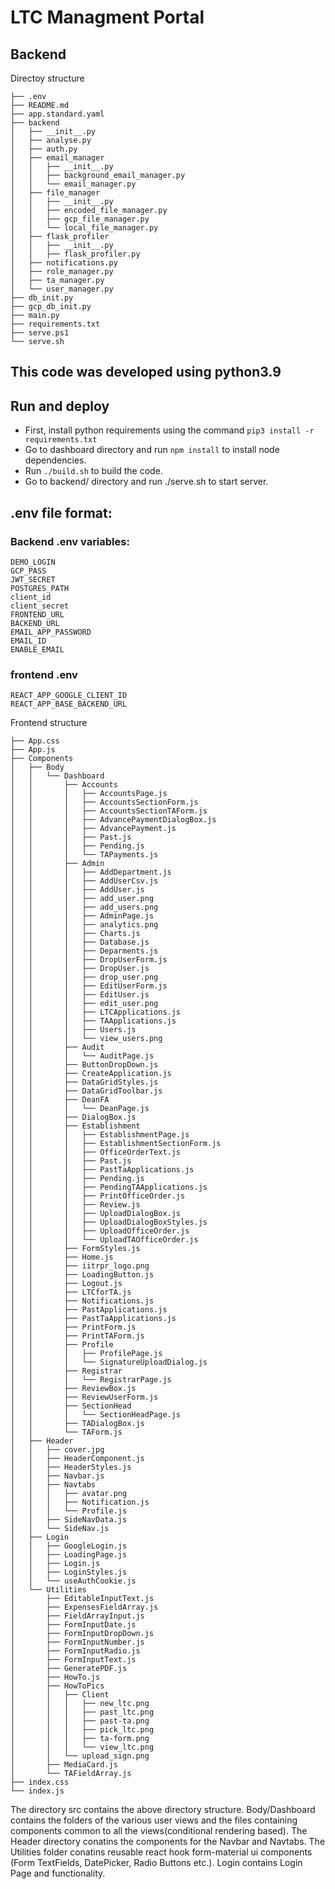# LTC Managment Portal

## Backend 
Directoy structure
```.
├── .env
├── README.md
├── app.standard.yaml
├── backend
│   ├── __init__.py
│   ├── analyse.py
│   ├── auth.py
│   ├── email_manager
│   │   ├── __init__.py
│   │   ├── background_email_manager.py
│   │   └── email_manager.py
│   ├── file_manager
│   │   ├── __init__.py
│   │   ├── encoded_file_manager.py
│   │   ├── gcp_file_manager.py
│   │   └── local_file_manager.py
│   ├── flask_profiler
│   │   ├── __init__.py
│   │   ├── flask_profiler.py
│   ├── notifications.py
│   ├── role_manager.py
│   ├── ta_manager.py
│   └── user_manager.py
├── db_init.py
├── gcp_db_init.py
├── main.py
├── requirements.txt
├── serve.ps1
└── serve.sh
```
## This code was developed using python3.9

## Run and deploy

- First, install python requirements using the command  ```pip3 install -r requirements.txt```
- Go to dashboard directory and run ```npm install``` to install node dependencies.
- Run ```./build.sh``` to build the code.
- Go to backend/ directory and run ./serve.sh to start server.

## .env file format:

### Backend .env variables:

```
DEMO_LOGIN
GCP_PASS
JWT_SECRET 
POSTGRES_PATH
client_id 
client_secret
FRONTEND_URL
BACKEND_URL 
EMAIL_APP_PASSWORD
EMAIL_ID 
ENABLE_EMAIL 
```

### frontend .env

```
REACT_APP_GOOGLE_CLIENT_ID 
REACT_APP_BASE_BACKEND_URL
```

Frontend structure

```
├── App.css
├── App.js
├── Components
│   ├── Body
│   │   └── Dashboard
│   │       ├── Accounts
│   │       │   ├── AccountsPage.js
│   │       │   ├── AccountsSectionForm.js
│   │       │   ├── AccountsSectionTAForm.js
│   │       │   ├── AdvancePaymentDialogBox.js
│   │       │   ├── AdvancePayment.js
│   │       │   ├── Past.js
│   │       │   ├── Pending.js
│   │       │   └── TAPayments.js
│   │       ├── Admin
│   │       │   ├── AddDepartment.js
│   │       │   ├── AddUserCsv.js
│   │       │   ├── AddUser.js
│   │       │   ├── add_user.png
│   │       │   ├── add_users.png
│   │       │   ├── AdminPage.js
│   │       │   ├── analytics.png
│   │       │   ├── Charts.js
│   │       │   ├── Database.js
│   │       │   ├── Deparments.js
│   │       │   ├── DropUserForm.js
│   │       │   ├── DropUser.js
│   │       │   ├── drop_user.png
│   │       │   ├── EditUserForm.js
│   │       │   ├── EditUser.js
│   │       │   ├── edit_user.png
│   │       │   ├── LTCApplications.js
│   │       │   ├── TAApplications.js
│   │       │   ├── Users.js
│   │       │   └── view_users.png
│   │       ├── Audit
│   │       │   └── AuditPage.js
│   │       ├── ButtonDropDown.js
│   │       ├── CreateApplication.js
│   │       ├── DataGridStyles.js
│   │       ├── DataGridToolbar.js
│   │       ├── DeanFA
│   │       │   └── DeanPage.js
│   │       ├── DialogBox.js
│   │       ├── Establishment
│   │       │   ├── EstablishmentPage.js
│   │       │   ├── EstablishmentSectionForm.js
│   │       │   ├── OfficeOrderText.js
│   │       │   ├── Past.js
│   │       │   ├── PastTaApplications.js
│   │       │   ├── Pending.js
│   │       │   ├── PendingTAApplications.js
│   │       │   ├── PrintOfficeOrder.js
│   │       │   ├── Review.js
│   │       │   ├── UploadDialogBox.js
│   │       │   ├── UploadDialogBoxStyles.js
│   │       │   ├── UploadOfficeOrder.js
│   │       │   └── UploadTAOfficeOrder.js
│   │       ├── FormStyles.js
│   │       ├── Home.js
│   │       ├── iitrpr_logo.png
│   │       ├── LoadingButton.js
│   │       ├── Logout.js
│   │       ├── LTCforTA.js
│   │       ├── Notifications.js
│   │       ├── PastApplications.js
│   │       ├── PastTaApplications.js
│   │       ├── PrintForm.js
│   │       ├── PrintTAForm.js
│   │       ├── Profile
│   │       │   ├── ProfilePage.js
│   │       │   └── SignatureUploadDialog.js
│   │       ├── Registrar
│   │       │   └── RegistrarPage.js
│   │       ├── ReviewBox.js
│   │       ├── ReviewUserForm.js
│   │       ├── SectionHead
│   │       │   └── SectionHeadPage.js
│   │       ├── TADialogBox.js
│   │       └── TAForm.js
│   ├── Header
│   │   ├── cover.jpg
│   │   ├── HeaderComponent.js
│   │   ├── HeaderStyles.js
│   │   ├── Navbar.js
│   │   ├── Navtabs
│   │   │   ├── avatar.png
│   │   │   ├── Notification.js
│   │   │   └── Profile.js
│   │   ├── SideNavData.js
│   │   └── SideNav.js
│   ├── Login
│   │   ├── GoogleLogin.js
│   │   ├── LoadingPage.js
│   │   ├── Login.js
│   │   ├── LoginStyles.js
│   │   └── useAuthCookie.js
│   └── Utilities
│       ├── EditableInputText.js
│       ├── ExpensesFieldArray.js
│       ├── FieldArrayInput.js
│       ├── FormInputDate.js
│       ├── FormInputDropDown.js
│       ├── FormInputNumber.js
│       ├── FormInputRadio.js
│       ├── FormInputText.js
│       ├── GeneratePDF.js
│       ├── HowTo.js
│       ├── HowToPics
│       │   ├── Client
│       │   │   ├── new_ltc.png
│       │   │   ├── past_ltc.png
│       │   │   ├── past-ta.png
│       │   │   ├── pick_ltc.png
│       │   │   ├── ta-form.png
│       │   │   └── view_ltc.png
│       │   └── upload_sign.png
│       ├── MediaCard.js
│       └── TAFieldArray.js
├── index.css
└── index.js
```
The directory src contains the above directory structure. Body/Dashboard contains the folders of the various user views and the files containing components common to all the views(conditional rendering based). The Header directory conatins the components for the Navbar and Navtabs. The Utilities folder conatins reusable react hook form-material ui components (Form TextFields, DatePicker, Radio Buttons etc.). Login contains Login Page and functionality.